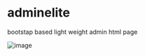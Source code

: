 # adminelite

bootstap based light weight admin html page

![image](https://user-images.githubusercontent.com/11496339/152460921-cfc67f37-1eba-4098-8306-06d6213782ae.png)
